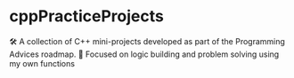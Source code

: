 # cppPracticeProjects
🛠️ A collection of C++ mini-projects developed as part of the Programming Advices roadmap. 🧠 Focused on logic building and problem solving using my own functions
